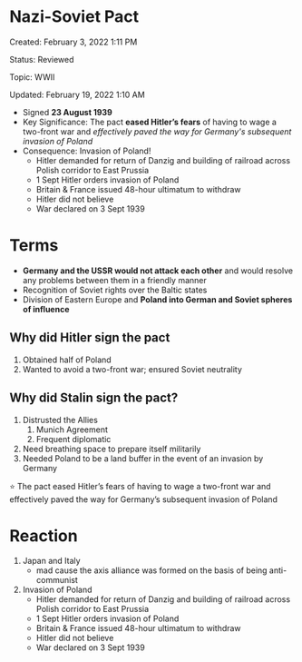# Nazi-Soviet Pact

Created: February 3, 2022 1:11 PM

Status: Reviewed

Topic: WWII

Updated: February 19, 2022 1:10 AM

- Signed **23 August 1939**
- Key Significance: The pact **eased Hitler’s fears** of having to wage a two-front war and *effectively paved the way for Germany's subsequent invasion of Poland*
- Consequence: Invasion of Poland!
    - Hitler demanded for return of Danzig and building of railroad across Polish corridor to East Prussia
    - 1 Sept Hitler orders invasion of Poland
    - Britain & France issued 48-hour ultimatum to withdraw
    - Hitler did not believe
    - War declared on 3 Sept 1939

# Terms

- **Germany and the USSR would not attack each other** and would resolve any problems between them in a friendly manner
- Recognition of Soviet rights over the Baltic states
- Division of Eastern Europe and **Poland into German and Soviet spheres of influence**

## Why did Hitler sign the pact

1. Obtained half of Poland
2. Wanted to avoid a two-front war; ensured Soviet neutrality

## Why did Stalin sign the pact?

1. Distrusted the Allies
    1. Munich Agreement
    2. Frequent diplomatic
2. Need breathing space to prepare itself militarily
3. Needed Poland to be a land buffer in the event of an invasion by Germany

<aside>
⭐  The pact eased Hitler’s fears of having to wage a two-front war and effectively paved the way for Germany’s subsequent invasion of Poland

</aside>

# Reaction

1. Japan and Italy
    - mad cause the axis alliance was formed on the basis of being anti-communist
2. Invasion of Poland
    - Hitler demanded for return of Danzig and building of railroad across Polish corridor to East Prussia
    - 1 Sept Hitler orders invasion of Poland
    - Britain & France issued 48-hour ultimatum to withdraw
    - Hitler did not believe
    - War declared on 3 Sept 1939